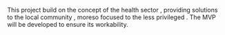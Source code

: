 This project build on the concept of the health sector , providing solutions to the local community , moreso focused to the less privileged . The MVP will be developed to ensure its workability. 


